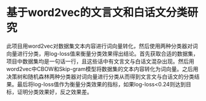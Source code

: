 # 基于word2vec的文言文和白话文分类研究
此项目用word2vec对数据集文本内容进行词向量转化，然后使用两种分类器对词向量进行分类，用log-loss值来衡量分类效果得出结论。首先获取合适的数据集，项目中数据集均是一句话一行，且这些话中有文言文与白话文混杂出现。然后用word2vec中CBOW和Skip-gram模型将数据集的文本内容转化为词向量。之后用决策树和随机森林两种分类器对词向量进行分类从而得到文言文与白话文的分类结果。最后将log-loss值作为衡量分类效果的指标，如果log-loss<0.24则达到目标，证明分类效果好，反之效果差。
